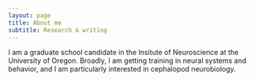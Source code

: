```yaml
---
layout: page
title: About me
subtitle: Research & writing 
---
```


I am a graduate school candidate in the Insitute of Neuroscience at the University of Oregon. Broadly, I am getting training in neural systems and behavior, and I am particularly interested in cephalopod neurobiology. 
